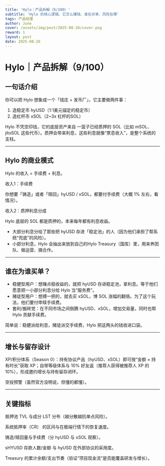 ```yaml
---
title: 'Hylo｜产品拆解（9/100）'
subtitle: 'Hylo 的核心逻辑、它怎么赚钱、谁在买单、风险在哪'
tags: 产品经理
author: June
cover: /assets/img/post/2025-08-26/cover.png
reward: 1
layout: post
date: 2025-08-26
---
```


# Hylo｜产品拆解（9/100）


## 一句话介绍

你可以把 Hylo 想象成一个「钱庄 + 发币厂」，它主要做两件事：

1. 造稳定币 hyUSD（1:1美元锚定的稳定币）
2. 造杠杆币 xSOL（2~3x 杠杆的SOL）

Hylo 不凭空印钱，它的底层资产来自 一篮子已经质押的 SOL（比如 mSOL、jitoSOL 这些代币）。质押会带来利息，这些利息就像“票息收入”，是整个系统的支柱。

---

## Hylo 的商业模式

Hylo 的收入 = 手续费 + 利息。

收入1：手续费

你想要「铸造」或者「赎回」hyUSD / xSOL，都要付手续费（大概 1% 左右，看情况）。

收入2：质押利息分成

Hylo 底层的 SOL 都是质押的，本来每年都有利息收益。

- 大部分利息分给了那些把 hyUSD 存进「稳定池」的人（因为他们承担了帮系统“兜底”的风险）。
- 小部分利息，Hylo 会抽出来放到自己的Hylo Treasury（国库）里，用来养团队、做运营、搞合作。

---

## 谁在为谁买单？

- 稳健型用户：想赚点稳收益的，就把 hyUSD 存进稳定池，拿利息。等于他们愿意把一小部分利息分给 Hylo 当“服务费”。
- 赌徒型用户：想搏一把的，就去买 xSOL，博 SOL 涨幅的翻倍。为了这个玩法，他们要付申赎手续费。
- 套利/搬砖党：在不同市场之间倒腾 hyUSD、xSOL，增加交易量，同时也帮 Hylo 贡献手续费。

简单说：稳健派给利息，赌徒派交手续费，Hylo 把这两头的钱收进口袋。

---

## 增长与留存设计

XP/积分体系（Season 0）：持有协议产品（hyUSD、xSOL）即可按“金额 × 持有时长”获取 XP；自带等级体系与 10% 好友返（推荐人获得被推荐人 XP 的 10%），形成邀约增长与持有留存闭环。

空投预警（虽然官方没明说，但懂的都懂）。

---

## 关键指标

抵押池 TVL 与成分 LST 分布（越分散越抗单点风险）。

系统抵押率（CR） 的区间与在极端行情下的恢复速度。

铸造/赎回量与手续费（分 hyUSD 与 xSOL 观察）。

sHYUSD 存款人数/金额 与 hyUSD 在外部协议的采用度。

Treasury 的累计余额/支出节奏（验证“项目现金流”是否能覆盖研发与增长）。